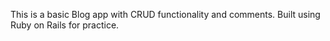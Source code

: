 

This is a basic Blog app with CRUD functionality and comments. Built using Ruby on Rails for practice. 
